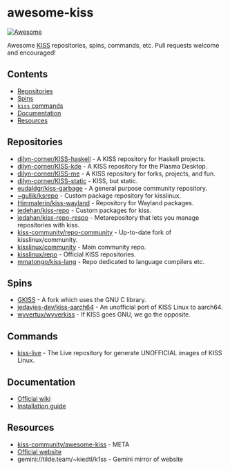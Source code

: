 # awesome-kiss
[![Awesome](https://awesome.re/badge.svg)](https://awesome.re)

Awesome [KISS](https://k1ss.org) repositories, spins, commands, etc. Pull requests welcome and encouraged!

## Contents
  - [Repositories](#repositories)
  - [Spins](#spins)
  - [`kiss` commands](#commands)
  - [Documentation](#documentation)
  - [Resources](#resources)

## Repositories
  - [dilyn-corner/KISS-haskell](https://github.com/dilyn-corner/KISS-haskell) - A KISS repository for Haskell projects.
  - [dilyn-corner/KISS-kde](https://github.com/dilyn-corner/KISS-kde) - A KISS repository for the Plasma Desktop.
  - [dilyn-corner/KISS-me](https://github.com/dilyn-corner/KISS-me) - A KISS repository for forks, projects, and fun.
  - [dilyn-corner/KISS-static](https://github.com/dilyn-corner/KISS-static) - KISS, but static.
  - [eudaldgr/kiss-garbage](https://github.com/eudaldgr/kiss-garbage) - A general purpose community repository.
  - [~gullik/ksrepo](https://git.sr.ht/~gullik/ksrepo) - Custom package repository for kisslinux.
  - [Himmalerin/kiss-wayland](https://github.com/Himmalerin/kiss-wayland) - Repository for Wayland packages.
  - [jedehan/kiss-repo](https://github.com/jedahan/kiss-repo) - Custom packages for kiss.
  - [jedahan/kiss-repo-respo](https://github.com/jedahan/kiss-repo-repos) - Metarepository that lets you manage repositories with kiss.
  - [kiss-community/repo-community](https://github.com/kiss-community/repo-community) - Up-to-date fork of kisslinux/community.
  - [kisslinux/community](https://github.com/kisslinux/community) - Main community repo.
  - [kisslinux/repo](https://github.com/kisslinux/repo) - Official KISS repositories.
  - [mmatongo/kiss-lang](https://github.com/mmatongo/kiss-lang) - Repo dedicated to language compilers etc.

## Spins
  - [GKISS](https://github.com/gkisslinux) - A fork which uses the GNU C library.
  - [jedavies-dev/kiss-aarch64](https://github.com/jedavies-dev/kiss-aarch64) - An unofficial port of KISS Linux to aarch64. 
  - [wyvertux/wyverkiss](https://github.com/wyvertux/wyverkiss) - If KISS goes GNU, we go the opposite.

## Commands
  - [kiss-live](https://github.com/eudaldgr/kiss-live/releases/tag/2020.12-1) - The Live repository for generate UNOFFICIAL images of KISS Linux.

## Documentation
  - [Official wiki](https://k1ss.org/wiki/)
  - [Installation guide](https://k1ss.org/install)

## Resources
  - [kiss-community/awesome-kiss](https://github.com/kiss-community/awesome-kiss) - META
  - [Official website](https://k1ss.org/)
  - gemini://tilde.team/~kiedtl/k1ss - Gemini mirror of website
